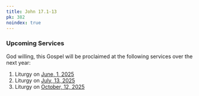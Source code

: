 ```yaml
---
title: John 17.1-13
pk: 382
noindex: true
---
```


### Upcoming Services

God willing, this Gospel will be proclaimed at the following services over the next year:


1. Liturgy on [June,  1, 2025](https://orthocal.info/readings/gregorian/2025/06/01/)
1. Liturgy on [July, 13, 2025](https://orthocal.info/readings/gregorian/2025/07/13/)
1. Liturgy on [October, 12, 2025](https://orthocal.info/readings/gregorian/2025/10/12/)
